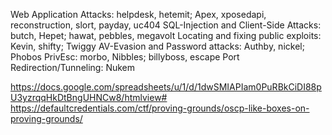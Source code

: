 Web Application Attacks: helpdesk, hetemit; Apex, xposedapi, reconstruction, slort, payday, uc404
SQL-Injection and Client-Side Attacks: butch, Hepet; hawat, pebbles, megavolt
Locating and fixing public exploits: Kevin, shifty; Twiggy
AV-Evasion and Password attacks: Authby, nickel; Phobos
PrivEsc: morbo, Nibbles; billyboss, escape
Port Redirection/Tunneling: Nukem

https://docs.google.com/spreadsheets/u/1/d/1dwSMIAPIam0PuRBkCiDI88pU3yzrqqHkDtBngUHNCw8/htmlview#
https://defaultcredentials.com/ctf/proving-grounds/oscp-like-boxes-on-proving-grounds/
